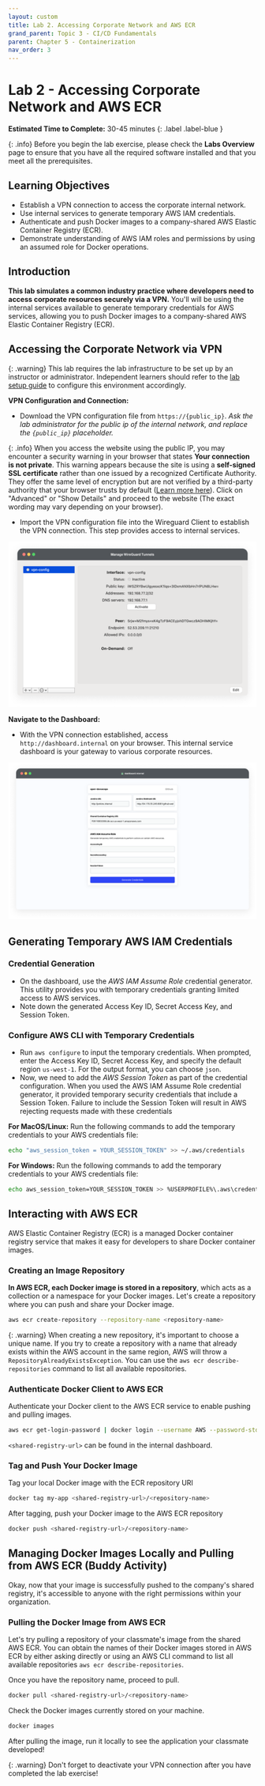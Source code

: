 ```yaml
---
layout: custom
title: Lab 2. Accessing Corporate Network and AWS ECR
grand_parent: Topic 3 - CI/CD Fundamentals
parent: Chapter 5 - Containerization
nav_order: 3
---
```

# Lab 2 - Accessing Corporate Network and AWS ECR
**Estimated Time to Complete:** 30-45 minutes
{: .label .label-blue }

{: .info}
Before you begin the lab exercise, please check the **Labs Overview** page to ensure that you have all the required software installed and that you meet all the prerequisites.

## Learning Objectives
- Establish a VPN connection to access the corporate internal network.
- Use internal services to generate temporary AWS IAM credentials.
- Authenticate and push Docker images to a company-shared AWS Elastic Container Registry (ECR).
- Demonstrate understanding of AWS IAM roles and permissions by using an assumed role for Docker operations.

## Introduction
**This lab simulates a common industry practice where developers need to access corporate resources securely via a VPN.** You'll will be using the internal services available to generate temporary credentials for AWS services, allowing you to push Docker images to a company-shared AWS Elastic Container Registry (ECR).

## Accessing the Corporate Network via VPN

{: .warning}
This lab requires the lab infrastructure to be set up by an instructor or administrator. Independent learners should refer to the [lab setup guide](../../../../lab-setup-guide/) to configure this environment accordingly.

**VPN Configuration and Connection:**
- Download the VPN configuration file from `https://{public_ip}`. _Ask the lab administrator for the public ip of the internal network, and replace the `{public_ip}` placeholder._

{: .info}
When you access the website using the public IP, you may encounter a security warning in your browser that states **Your connection is not private**. This warning appears because the site is using a **self-signed SSL certificate** rather than one issued by a recognized Certificate Authority. They offer the same level of encryption but are not verified by a third-party authority that your browser trusts by default ([Learn more here](https://en.wikipedia.org/wiki/Self-signed_certificate)). Click on "Advanced" or "Show Details" and proceed to the website (The exact wording may vary depending on your browser).

- Import the VPN configuration file into the Wireguard Client to establish the VPN connection. This step provides access to internal services.


![wireguard interface](./imgs/wireguard.png)

**Navigate to the Dashboard:**
- With the VPN connection established, access `http://dashboard.internal` on your browser. This internal service dashboard is your gateway to various corporate resources.

![dashboard webpage](./imgs/dashboard.png)

## Generating Temporary AWS IAM Credentials

### Credential Generation
- On the dashboard, use the _AWS IAM Assume Role_ credential generator. This utility provides you with temporary credentials granting limited access to AWS services.
- Note down the generated Access Key ID, Secret Access Key, and Session Token.

### Configure AWS CLI with Temporary Credentials
- Run `aws configure` to input the temporary credentials. When prompted, enter the Access Key ID, Secret Access Key, and specify the default region `us-west-1`. For the output format, you can choose `json`.
- Now, we need to add the _AWS Session Token_ as part of the credential configuration. When you used the AWS IAM Assume Role credential generator, it provided temporary security credentials that include a Session Token. Failure to include the Session Token will result in AWS rejecting requests made with these credentials

**For MacOS/Linux:**
Run the following commands to add the temporary credentials to your AWS credentials file:
```bash
echo "aws_session_token = YOUR_SESSION_TOKEN" >> ~/.aws/credentials
```

**For Windows:**
Run the following commands to add the temporary credentials to your AWS credentials file:
```bash
echo aws_session_token=YOUR_SESSION_TOKEN >> %USERPROFILE%\.aws\credentials
```



## Interacting with AWS ECR
AWS Elastic Container Registry (ECR) is a managed Docker container registry service that makes it easy for developers to share Docker container images.

### Creating an Image Repository
**In AWS ECR, each Docker image is stored in a repository**, which acts as a collection or a namespace for your Docker images. Let's create a repository where you can push and share your Docker image.

```bash
aws ecr create-repository --repository-name <repository-name>
```

{: .warning}
When creating a new repository, it's important to choose a unique name. If you try to create a repository with a name that already exists within the AWS account in the same region, AWS will throw a `RepositoryAlreadyExistsException`. You can use the `aws ecr describe-repositories` command to list all available repositories.

### Authenticate Docker Client to AWS ECR
Authenticate your Docker client to the AWS ECR service to enable pushing and pulling images.

```bash
aws ecr get-login-password | docker login --username AWS --password-stdin <shared-registry-url>
```
`<shared-registry-url>` can be found in the internal dashboard.

### Tag and Push Your Docker Image
Tag your local Docker image with the ECR repository URI

```bash
docker tag my-app <shared-registry-url>/<repository-name>
```

After tagging, push your Docker image to the AWS ECR repository

```bash
docker push <shared-registry-url>/<repository-name>
```

## Managing Docker Images Locally and Pulling from AWS ECR (Buddy Activity)
Okay, now that your image is successfully pushed to the company's shared registry, it's accessible to anyone with the right permissions within your organization.

### Pulling the Docker Image from AWS ECR
Let's try pulling a repository of your classmate's image from the shared AWS ECR. You can obtain the names of their Docker images stored in AWS ECR by either asking directly or using an AWS CLI command to list all available repositories `aws ecr describe-repositories`.

Once you have the repository name, proceed to pull.
```bash
docker pull <shared-registry-url>/<repository-name>
```

Check the Docker images currently stored on your machine.
```bash
docker images
```

After pulling the image, run it locally to see the application your classmate developed!

{: .warning}
Don't forget to deactivate your VPN connection after you have completed the lab exercise!